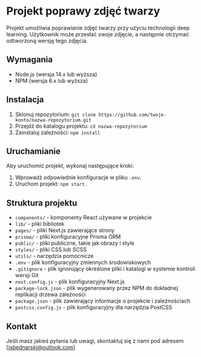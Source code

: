 # Projekt poprawy zdjęć twarzy

Projekt umożliwia poprawianie zdjęć twarzy przy użyciu technologii deep learning. Użytkownik może przesłać swoje zdjęcie, a następnie otrzymać odtworzoną wersję tego zdjęcia.

## Wymagania

- Node.js (wersja 14.x lub wyższa)
- NPM (wersja 6.x lub wyższa)

## Instalacja

1. Sklonuj repozytorium: `git clone https://github.com/twoje-konto/nazwa-repozytorium.git`
2. Przejdź do katalogu projektu: `cd nazwa-repozytorium`
3. Zainstaluj zależności: `npm install`

## Uruchamianie

Aby uruchomić projekt, wykonaj następujące kroki:

1. Wprowadź odpowiednie konfiguracje w pliku `.env`.
2. Uruchom projekt: `npm start`.

## Struktura projektu

- `components/` - komponenty React używane w projekcie
- `lib/` - pliki bibliotek
- `pages/` - pliki Next.js zawierające strony
- `prisma/` - pliki konfiguracyjne Prisma ORM
- `public/` - pliki publiczne, takie jak obrazy i style
- `styles/` - pliki CSS lub SCSS
- `utils/` - narzędzia pomocnicze
- `.env` - plik konfiguracyjny zmiennych środowiskowych
- `.gitignore` - plik ignorujący określone pliki i katalogi w systemie kontroli wersji Git
- `next.config.js` - plik konfiguracyjny Next.js
- `package-lock.json` - plik wygenerowany przez NPM do dokładnej replikacji drzewa zależności
- `package.json` - plik zawierający informacje o projekcie i zależnościach
- `postcss.config.js` - plik konfiguracyjny dla narzędzia PostCSS

## Kontakt

Jeśli masz jakieś pytania lub uwagi, skontaktuj się z nami pod adresem [jsbednarski@outlook.com]
